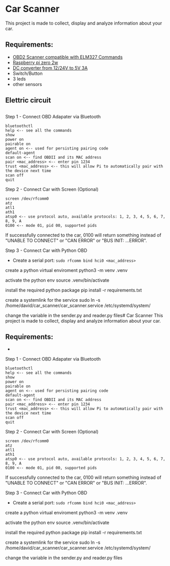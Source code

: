 
# Car Scanner
This project is made to collect, display and analyze information about your car.

## Requirements:
- [OBD2 Scanner compatible with ELM327 Commands](https://www.amazon.it/dp/B071D8SYXN?ref=ppx_yo2ov_dt_b_fed_asin_title)
- [Raspberry pi zero 2w](https://www.amazon.it/dp/B09KLVX4RT?ref=ppx_yo2ov_dt_b_fed_asin_title)
- [DC converter from 12/24V to 5V 3A](https://www.amazon.it/dp/B0CHJN3J2Y?ref=ppx_yo2ov_dt_b_fed_asin_title)
- Switch/Button
- 3 leds
- other sensors

## Elettric circuit

## 

Step 1 - Connect OBD Adapater via Bluetooth
```
bluetoothctl
help <-- see all the commands
show
power on
pairable on
agent on <-- used for persisting pairing code
default-agent
scan on <-- find OBDII and its MAC address
pair <mac_address> <-- enter pin 1234
trust <mac_address> <-- this will allow Pi to automatically pair with the device next time
scan off
quit
```

Step 2 - Connect Car with Screen (Optional)
```
screen /dev/rfcomm0
atz
atl1
ath1
atsp0 <-- use protocol auto, available protocols: 1, 2, 3, 4, 5, 6, 7, 8, 9, A
0100 <-- mode 01, pid 00, supported pids
```
If successfully connected to the car, 0100 will return something instead of "UNABLE TO CONNECT" or "CAN ERROR" or "BUS INIT: ...ERROR".

Step 3 - Connect Car with Python OBD
* Create a serial port: ```sudo rfcomm bind hci0 <mac_address>```


create a python virtual enviroment
python3 -m venv .venv

activate the python env
source .venv/bin/activate

install the required python package
pip install -r requirements.txt

create a systemlink for the service 
sudo ln -s /home/david/car_scanner/car_scanner.service /etc/systemd/system/

change the variable in the sender.py and reader.py files# Car Scanner
This project is made to collect, display and analyze information about your car.

## Requirements:
- 


Step 1 - Connect OBD Adapater via Bluetooth
```
bluetoothctl
help <-- see all the commands
show
power on
pairable on
agent on <-- used for persisting pairing code
default-agent
scan on <-- find OBDII and its MAC address
pair <mac_address> <-- enter pin 1234
trust <mac_address> <-- this will allow Pi to automatically pair with the device next time
scan off
quit
```

Step 2 - Connect Car with Screen (Optional)
```
screen /dev/rfcomm0
atz
atl1
ath1
atsp0 <-- use protocol auto, available protocols: 1, 2, 3, 4, 5, 6, 7, 8, 9, A
0100 <-- mode 01, pid 00, supported pids
```
If successfully connected to the car, 0100 will return something instead of "UNABLE TO CONNECT" or "CAN ERROR" or "BUS INIT: ...ERROR".

Step 3 - Connect Car with Python OBD
* Create a serial port: ```sudo rfcomm bind hci0 <mac_address>```


create a python virtual enviroment
python3 -m venv .venv

activate the python env
source .venv/bin/activate

install the required python package
pip install -r requirements.txt

create a systemlink for the service 
sudo ln -s /home/david/car_scanner/car_scanner.service /etc/systemd/system/

change the variable in the sender.py and reader.py files
<!--stackedit_data:
eyJoaXN0b3J5IjpbLTg1MTUxNDkyNl19
-->